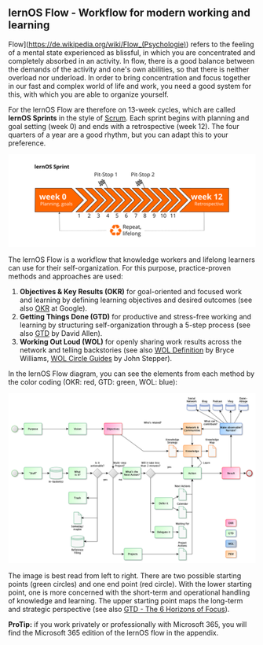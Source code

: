 ## lernOS Flow - Workflow for modern working and learning

Flow](https://de.wikipedia.org/wiki/Flow_(Psychologie)) refers to the feeling of a mental state experienced as blissful, in which you are concentrated and completely absorbed in an activity. In flow, there is a good balance between the demands of the activity and one's own abilities, so that there is neither overload nor underload. In order to bring concentration and focus together in our fast and complex world of life and work, you need a good system for this, with which you are able to organize yourself.

For the lernOS Flow are therefore on 13-week cycles, which are called **lernOS Sprints** in the style of [Scrum](https://scrumguides.org). Each sprint begins with planning and goal setting (week 0) and ends with a retrospective (week 12). The four quarters of a year are a good rhythm, but you can adapt this to your preference.

![lernOS Sprint](images/lernOS-Sprint.png)

The lernOS Flow is a workflow that knowledge workers and lifelong learners can use for their self-organization. For this purpose, practice-proven methods and approaches are used:

1. **Objectives & Key Results (OKR)** for goal-oriented and focused work and learning by defining learning objectives and desired outcomes (see also [OKR](https://rework.withgoogle.com/guides/set-goals-with-okrs/steps/introduction/) at Google).
2. **Getting Things Done (GTD)** for productive and stress-free working and learning by structuring self-organization through a 5-step process (see also [GTD](https://gettingthingsdone.com) by David Allen).
3. **Working Out Loud (WOL)** for openly sharing work results across the network and telling backstories (see also [WOL Definition](https://thebryceswrite.com/2010/11/29/when-will-we-work-out-loud-soon/) by Bryce Williams, [WOL Circle Guides](https://workingoutloud.com/de/fur-dich) by John Stepper).

In the lernOS Flow diagram, you can see the elements from each method by the color coding (OKR: red, GTD: green, WOL: blue):

![](./images/lernOS-for-You-Flow.png)

The image is best read from left to right.  There are two possible starting points (green circles) and one end point (red circle). With the lower starting point, one is more concerned with the short-term and operational handling of knowledge and learning. The upper starting point maps the long-term and strategic perspective (see also [GTD - The 6 Horizons of Focus](https://gettingthingsdone.com/2011/01/the-6-horizons-of-focus/)).

**ProTip:** if you work privately or professionally with Microsoft 365, you will find the Microsoft 365 edition of the lernOS flow in the appendix.


